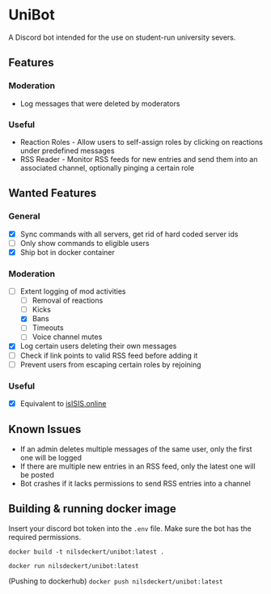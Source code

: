 # UniBot

A Discord bot intended for the use on student-run university severs.

## Features

### Moderation
 * Log messages that were deleted by moderators

### Useful
 * Reaction Roles - Allow users to self-assign roles by clicking on reactions under predefined messages
 * RSS Reader - Monitor RSS feeds for new entries and send them into an associated channel, optionally pinging a certain role

## Wanted Features
### General
 - [x] Sync commands with all servers, get rid of hard coded server ids
 - [ ] Only show commands to eligible users
 - [x] Ship bot in docker container
### Moderation
 - [ ] Extent logging of mod activities
	- [ ] Removal of reactions
	- [ ] Kicks
	- [x] Bans
	- [ ] Timeouts
	- [ ] Voice channel mutes
 - [x] Log certain users deleting their own messages
 - [ ] Check if link points to valid RSS feed before adding it 
 - [ ] Prevent users from escaping certain roles by rejoining

### Useful
 - [x] Equivalent to [isISIS.online](https://isisis.online/)

## Known Issues
 * If an admin deletes multiple messages of the same user, only the first one will be logged
 * If there are multiple new entries in an RSS feed, only the latest one will be posted
 * Bot crashes if it lacks permissions to send RSS entries into a channel

## Building & running docker image
Insert your discord bot token into the `.env` file. Make sure the bot has the required permissions.

`docker build -t nilsdeckert/unibot:latest .`

`docker run nilsdeckert/unibot:latest`

(Pushing to dockerhub)
`docker push nilsdeckert/unibot:latest`

